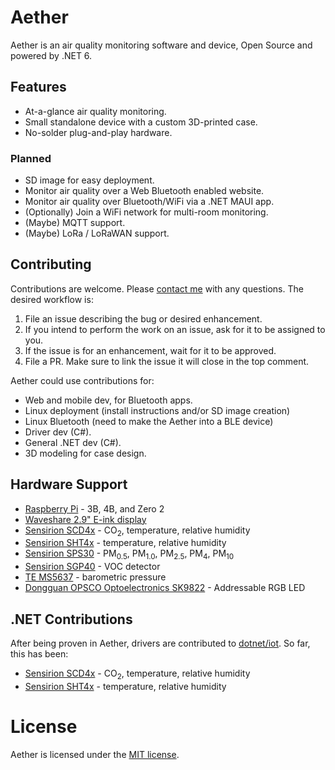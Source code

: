 # Aether

Aether is an air quality monitoring software and device, Open Source and powered by .NET 6.

## Features

- At-a-glance air quality monitoring.
- Small standalone device with a custom 3D-printed case.
- No-solder plug-and-play hardware.

### Planned

- SD image for easy deployment.
- Monitor air quality over a Web Bluetooth enabled website.
- Monitor air quality over Bluetooth/WiFi via a .NET MAUI app.
- (Optionally) Join a WiFi network for multi-room monitoring.
- (Maybe) MQTT support.
- (Maybe) LoRa / LoRaWAN support.

## Contributing

Contributions are welcome. Please [contact me](https://github.com/scalablecory) with any questions. The desired workflow is:

1. File an issue describing the bug or desired enhancement.
2. If you intend to perform the work on an issue, ask for it to be assigned to you.
3. If the issue is for an enhancement, wait for it to be approved.
4. File a PR. Make sure to link the issue it will close in the top comment.

Aether could use contributions for:

- Web and mobile dev, for Bluetooth apps.
- Linux deployment (install instructions and/or SD image creation)
- Linux Bluetooth (need to make the Aether into a BLE device)
- Driver dev (C#).
- General .NET dev (C#).
- 3D modeling for case design.

## Hardware Support

- [Raspberry Pi](https://www.raspberrypi.org/) - 3B, 4B, and Zero 2
- [Waveshare 2.9" E-ink display](https://www.waveshare.com/product/displays/e-paper/epaper-2/2.9inch-e-paper-module.htm)
- [Sensirion SCD4x](https://www.sensirion.com/en/environmental-sensors/carbon-dioxide-sensors/carbon-dioxide-sensor-scd4x/) - CO<sub>2</sub>, temperature, relative humidity
- [Sensirion SHT4x](https://www.sensirion.com/en/environmental-sensors/humidity-sensors/humidity-sensor-sht4x/) - temperature, relative humidity
- [Sensirion SPS30](https://www.sensirion.com/en/environmental-sensors/particulate-matter-sensors-pm25/) - PM<sub>0.5</sub>, PM<sub>1.0</sub>, PM<sub>2.5</sub>, PM<sub>4</sub>, PM<sub>10</sub>
- [Sensirion SGP40](https://www.sensirion.com/en/environmental-sensors/gas-sensors/sgp40/) - VOC detector
- [TE MS5637](https://www.te.com/commerce/DocumentDelivery/DDEController?Action=srchrtrv&DocNm=MS5637-02BA03&DocType=Data+Sheet&DocLang=English) - barometric pressure
- [Dongguan OPSCO Optoelectronics SK9822](https://www.opscoled.com/en/product/details.html?id=19) - Addressable RGB LED

## .NET Contributions

After being proven in Aether, drivers are contributed to [dotnet/iot](https://github.com/dotnet/iot/). So far, this has been:

- [Sensirion SCD4x](https://github.com/dotnet/iot/tree/main/src/devices/Scd4x) - CO<sub>2</sub>, temperature, relative humidity
- [Sensirion SHT4x](https://github.com/dotnet/iot/tree/main/src/devices/Sht4x) - temperature, relative humidity

# License

Aether is licensed under the [MIT license](https://opensource.org/licenses/MIT).
